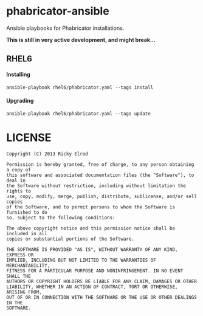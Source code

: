 # phabricator-ansible

Ansible playbooks for Phabricator installations.

**This is still in very active development, and might break...**

## RHEL6

#### Installing

`ansible-playbook rhel6/phabricator.yaml --tags install`

#### Upgrading

`ansible-playbook rhel6/phabricator.yaml --tags update`

# LICENSE

```
Copyright (C) 2013 Ricky Elrod

Permission is hereby granted, free of charge, to any person obtaining a copy of
this software and associated documentation files (the "Software"), to deal in
the Software without restriction, including without limitation the rights to
use, copy, modify, merge, publish, distribute, sublicense, and/or sell copies
of the Software, and to permit persons to whom the Software is furnished to do
so, subject to the following conditions:

The above copyright notice and this permission notice shall be included in all
copies or substantial portions of the Software.

THE SOFTWARE IS PROVIDED "AS IS", WITHOUT WARRANTY OF ANY KIND, EXPRESS OR
IMPLIED, INCLUDING BUT NOT LIMITED TO THE WARRANTIES OF MERCHANTABILITY,
FITNESS FOR A PARTICULAR PURPOSE AND NONINFRINGEMENT. IN NO EVENT SHALL THE
AUTHORS OR COPYRIGHT HOLDERS BE LIABLE FOR ANY CLAIM, DAMAGES OR OTHER
LIABILITY, WHETHER IN AN ACTION OF CONTRACT, TORT OR OTHERWISE, ARISING FROM,
OUT OF OR IN CONNECTION WITH THE SOFTWARE OR THE USE OR OTHER DEALINGS IN THE
SOFTWARE.
```
